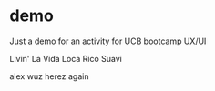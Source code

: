# demo

Just a demo for an activity for UCB bootcamp UX/UI

Livin' La Vida Loca Rico Suavi

alex wuz herez again
